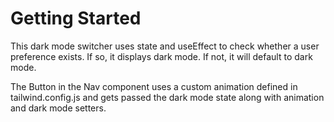 # Getting Started 

This dark mode switcher uses state and useEffect to check whether a user preference exists. If so, it displays dark mode. If not, it will default to dark mode.

The Button in the Nav component uses a custom animation defined in tailwind.config.js and gets passed the dark mode state along with animation and dark mode setters.
